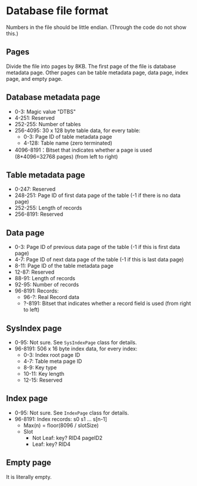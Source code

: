 # Database file format

Numbers in the file should be little endian. (Through the code do not show this.)

## Pages

Divide the file into pages by 8KB. The first page of the file is database metadata page. Other pages can be table metadata page, data page, index page, and empty page.

## Database metadata page

- 0-3: Magic value "DTBS"
- 4-251: Reserved
- 252-255: Number of tables
- 256-4095: 30 x 128 byte table data, for every table:
	- 0-3: Page ID of table metadata page
	- 4-128: Table name (zero terminated)
- 4096-8191：Bitset that indicates whether a page is used (8*4096=32768 pages) (from left to right)

## Table metadata page

- 0-247: Reserved
- 248-251: Page ID of first data page of the table (-1 if there is no data page)
- 252-255: Length of records
- 256-8191: Reserved

## Data page

- 0-3: Page ID of previous data page of the table (-1 if this is first data page)
- 4-7: Page ID of next data page of the table (-1 if this is last data page)
- 8-11: Page ID of the table metadata page
- 12-87: Reserved
- 88-91: Length of records
- 92-95: Number of records
- 96-8191: Records:
	- 96-?: Real Record data
	- ?-8191: Bitset that indicates whether a record field is used (from right to left)

## SysIndex page

- 0-95: Not sure. See `SysIndexPage` class for details.
- 96-8191: 506 x 16 byte index data, for every index:
    - 0-3: Index root page ID
    - 4-7: Table meta page ID
    - 8-9: Key type
    - 10-11: Key length
    - 12-15: Reserved

## Index page

- 0-95: Not sure. See `IndexPage` class for details.
- 96-8191: Index records: s0 s1 ... s\[n-1]
    - Max(n) = floor(8096 / slotSize)
    - Slot
        - Not Leaf: key? RID4 pageID2
        - Leaf:     key? RID4

## Empty page

It is literally empty.